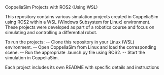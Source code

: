 CoppeliaSim Projects with ROS2 (Using WSL)

This repository contains various simulation projects created in CoppeliaSim using ROS2 within a WSL (Windows Subsystem for Linux) environment. These projects were developed as part of a robotics course and focus on simulating and controlling a differential robot.

To run the projects:
-- Clone this repository in your Linux (WSL) environment.
-- Open CoppeliaSim from Linux and load the corresponding scene.
-- Run the appropriate .launch.py file using ROS2.
-- Start the simulation in CoppeliaSim.

Each project includes its own README with specific details and instructions
